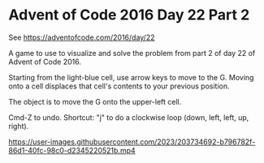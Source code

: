 # Advent of Code 2016 Day 22 Part 2

See https://adventofcode.com/2016/day/22

A game to use to visualize and solve the problem from part 2 of day 22 of Advent of Code 2016.

Starting from the light-blue cell, use arrow keys to move to the G. Moving onto a cell displaces that cell's contents to your previous position.

The object is to move the G onto the upper-left cell.

Cmd-Z to undo.
Shortcut: "j" to do a clockwise loop (down, left, left, up, right).


https://user-images.githubusercontent.com/2023/203734692-b796782f-86d1-40fc-98c0-d2345220521b.mp4

